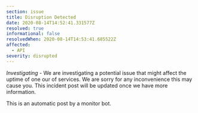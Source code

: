 ```yaml
---
section: issue
title: Disruption Detected
date: 2020-08-14T14:52:41.331577Z
resolved: true
informational: false
resolvedWhen: 2020-08-14T14:53:41.685522Z
affected:
  - API
severity: disrupted
---
```

*Investigating* - We are investigating a potential issue that might affect the uptime of one our of services. We are sorry for any inconvenience this may cause you. This incident post will be updated once we have more information.

This is an automatic post by a monitor bot.
        